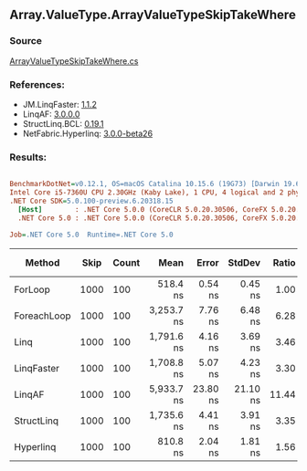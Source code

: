 ﻿## Array.ValueType.ArrayValueTypeSkipTakeWhere

### Source
[ArrayValueTypeSkipTakeWhere.cs](../LinqBenchmarks/Array/ValueType/ArrayValueTypeSkipTakeWhere.cs)

### References:
- JM.LinqFaster: [1.1.2](https://www.nuget.org/packages/JM.LinqFaster/1.1.2)
- LinqAF: [3.0.0.0](https://www.nuget.org/packages/LinqAF/3.0.0.0)
- StructLinq.BCL: [0.19.1](https://www.nuget.org/packages/StructLinq.BCL/0.19.1)
- NetFabric.Hyperlinq: [3.0.0-beta26](https://www.nuget.org/packages/NetFabric.Hyperlinq/3.0.0-beta26)

### Results:
``` ini

BenchmarkDotNet=v0.12.1, OS=macOS Catalina 10.15.6 (19G73) [Darwin 19.6.0]
Intel Core i5-7360U CPU 2.30GHz (Kaby Lake), 1 CPU, 4 logical and 2 physical cores
.NET Core SDK=5.0.100-preview.6.20318.15
  [Host]        : .NET Core 5.0.0 (CoreCLR 5.0.20.30506, CoreFX 5.0.20.30506), X64 RyuJIT
  .NET Core 5.0 : .NET Core 5.0.0 (CoreCLR 5.0.20.30506, CoreFX 5.0.20.30506), X64 RyuJIT

Job=.NET Core 5.0  Runtime=.NET Core 5.0  

```
|      Method | Skip | Count |       Mean |    Error |   StdDev | Ratio | RatioSD |  Gen 0 | Gen 1 | Gen 2 | Allocated |
|------------ |----- |------ |-----------:|---------:|---------:|------:|--------:|-------:|------:|------:|----------:|
|     ForLoop | 1000 |   100 |   518.4 ns |  0.54 ns |  0.45 ns |  1.00 |    0.00 |      - |     - |     - |         - |
| ForeachLoop | 1000 |   100 | 3,253.7 ns |  7.76 ns |  6.48 ns |  6.28 |    0.01 | 0.0153 |     - |     - |      32 B |
|        Linq | 1000 |   100 | 1,791.6 ns |  4.16 ns |  3.69 ns |  3.46 |    0.01 | 0.1183 |     - |     - |     248 B |
|  LinqFaster | 1000 |   100 | 1,708.8 ns |  5.07 ns |  4.23 ns |  3.30 |    0.01 | 6.7329 |     - |     - |   14096 B |
|      LinqAF | 1000 |   100 | 5,933.7 ns | 23.80 ns | 21.10 ns | 11.44 |    0.04 |      - |     - |     - |         - |
|  StructLinq | 1000 |   100 | 1,735.6 ns |  4.41 ns |  3.91 ns |  3.35 |    0.01 | 0.0763 |     - |     - |     160 B |
|   Hyperlinq | 1000 |   100 |   810.8 ns |  2.04 ns |  1.81 ns |  1.56 |    0.00 |      - |     - |     - |         - |
